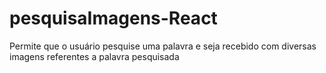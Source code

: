 # pesquisaImagens-React
Permite que o usuário pesquise uma palavra e seja recebido com diversas imagens referentes a palavra pesquisada
